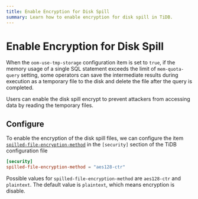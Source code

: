 ```yaml
---
title: Enable Encryption for Disk Spill
summary: Learn how to enable encryption for disk spill in TiDB.
---
```


# Enable Encryption for Disk Spill

When the `oom-use-tmp-storage` configuration item is set to `true`, if the memory usage of a single SQL statement exceeds the limit of `mem-quota-query` setting, some operators can save the intermediate results during execution as a temporary file to the disk and delete the file after the query is completed.

Users can enable the disk spill encrypt to prevent attackers from accessing data by reading the temporary files.

## Configure

To enable the encryption of the disk spill files, we can configure the item [`spilled-file-encryption-method`](/tidb-configuration-file.md#spilled-file-encryption-method) in the `[security]` section of the TiDB configuration file

```toml
[security]
spilled-file-encryption-method = "aes128-ctr"
```

Possible values for `spilled-file-encryption-method` are `aes128-ctr` and `plaintext`. The default value is `plaintext`, which means encryption is disable.

